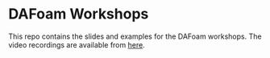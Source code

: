 # DAFoam Workshops

This repo contains the slides and examples for the DAFoam workshops. The video recordings are available from [here](https://www.youtube.com/channel/UCr9SKeQBuntzYf-3ubtfzmQ).